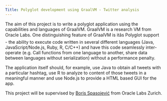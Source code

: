 ```yaml
---
Title: Polyglot development using GraalVM - Twitter analysis
---
```


The aim of this project is to write a polyglot application using the capabilities and languages of GraalVM. GraalVM is a research VM from Oracle Labs. One distinguishing feature of GraalVM is itâs Polyglot support - the ability to execute code written in several different languages (Java, JavaScript/Node.js, Ruby, R, C/C\+\+) and have this code seamlessly inter-operate (e.g. Call functions from one language to another, share data between languages without serialization) without a performance penalty.

The application itself should, for example, use Java to obtain all tweets with a particular hashtag, use R to analyze to content of those tweets in a meaningful manner and use Node.js to provide a HTML based GUI for the app.

This project will be supervised by [Boris Spasojević](%base_url%/staff/Boris-Spasojevic) from Oracle Labs Zurich.
